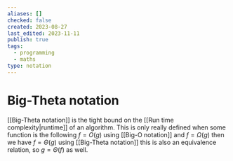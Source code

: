 ```yaml
---
aliases: []
checked: false
created: 2023-08-27
last_edited: 2023-11-11
publish: true
tags:
  - programming
  - maths
type: notation
---
```

# Big-Theta notation

[[Big-Theta notation]] is the tight bound on the [[Run time complexity|runtime]] of an algorithm. This is only really defined when some function is the following $f = O(g)$ using [[Big-O notation]] and $f = \Omega(g)$ then we have $f=\Theta(g)$ using [[Big-Theta notation]] this is also an equivalence relation, so $g = \Theta(f)$ as well.
